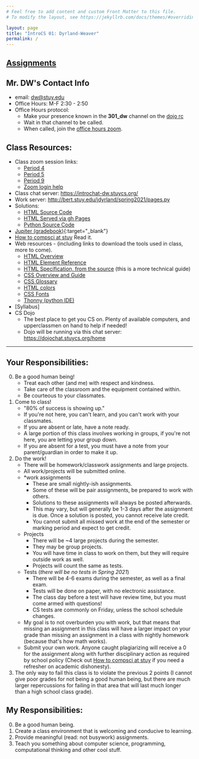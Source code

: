 ```yaml
---
# Feel free to add content and custom Front Matter to this file.
# To modify the layout, see https://jekyllrb.com/docs/themes/#overriding-theme-defaults

layout: page
title: "IntroCS 01: Dyrland-Weaver"
permalink: /
---
```


## [Assignments](assignments)

## Mr. DW's Contact Info
 * email: dw@stuy.edu
 * Office Hours: M-F 2:30 - 2:50
 * Office Hours protocol:
   - Make your presence known in the __301\_dw__ channel on the [dojo rc](https://dojochat.stuycs.org/home)
   - Wait in that channel to be called.
   - When called, join the [office hours zoom](https://us02web.zoom.us/j/87018660359?pwd=cWdva2cvdDYzdnRhb3RnemgvV1QvQT09).

## Class Resources:
  * Class zoom session links:
    * [Period 4](https://us02web.zoom.us/j/89614934876?pwd=Sy8vR0VJcStlZXhzYXZobW91aCtDQT09)
    * [Period 5](https://us02web.zoom.us/j/86186870253?pwd=azZaRnRXZGxYVnNndGdMZTJIUXpIdz09)
    * [Period 9](https://us02web.zoom.us/j/86574365681?pwd=eVVsMXJ1Mno1a3dqUkMxd2x4aWNkQT09)
    * [Zoom login help](http://www.davidmholmes.net/Stuy/common/joinZoomSession/steps.html)
  * Class chat server: <https://introchat-dw.stuycs.org/>
  * Work server: <http://bert.stuy.edu/jdyrland/spring2021/pages.py>
  * Solutions:
    * [HTML Source Code](https://github.com/mks22-dw/html)
    * [HTML Served via gh Pages](https://mks22-dw.github.io/html/)
    * [Python Source Code](https://github.com/mks22-dw/python)
  * [Jupiter (gradebook)](https://login.jupitered.com/login/){:target="_blank"}
  * [How to compsci at stuy](https://docs.google.com/document/u/1/d/1I93Pegu_PfTj9s6BXwE98GuBcRIFp3l1yimw5YTRAWw/pub#h.h3rzevnp1gi7) Read it.
  * Web resources - (including links to download the tools used in class, more to come).
    - [HTML Overview](https://developer.mozilla.org/en-US/docs/Learn/HTML/Introduction_to_HTML/Getting_started)
    - [HTML Element Reference](https://developer.mozilla.org/en-US/docs/Web/HTML/Element)
    - [HTML Specification, from the source](https://html.spec.whatwg.org/multipage/#toc-semantics) (this is a more technical guide)
    - [CSS Overview and Guide](https://developer.mozilla.org/en-US/docs/Web/CSS)
    - [CSS Glossary](https://developer.mozilla.org/en-US/docs/Web/CSS/Reference)
    - [HTML colors](https://developer.mozilla.org/en-US/docs/Web/CSS/color_value)
    - [CSS Fonts](https://www.cssfontstack.com/)
    * [Thonny (python IDE)](https://thonny.org)
  * [Syllabus]
  * CS Dojo
      * The best place to get you CS on. Plenty of available computers, and upperclassmen on hand to help if needed!
      * Dojo will be running via this chat server: <https://dojochat.stuycs.org/home>

---

## Your Responsibilities:
  0. Be a good human being!
      * Treat each other (and me) with respect and kindness.
      * Take care of the classroom and the equipment contained within.
      * Be courteous to your classmates.
  1. Come to class!
      * "80% of success is showing up."
      * If you're not here, you can't learn, and you can't work with your classmates.
      * If you are absent or late, have a note ready.
      * A large portion of this class involves working in groups, if you're not here, you are letting your group down.
      * If you are absent for a test, you must have a note from your parent/guardian in order to make it up.
  2. Do the work!
      * There will be homework/classwork assignments and large projects.
      * All work/projects will be submitted online.
      * *work assignments
        * These are small nightly-ish assignments.
        * Some of these will be pair assignments, be prepared to work with others.
        * Solutions to these assignments will always be posted afterwards.
        * This may vary, but will generally be 1-3 days after the assignment is due. Once a solution is posted, you cannot receive late credit.
        * You cannot submit all missed work at the end of the semester or marking period and expect to get credit.
      * Projects
        * There will be ~4 large projects during the semester.
        * They may be group projects.
        * You will have time in class to work on them, but they will require outside work as well.
        * Projects will count the same as tests.
      * Tests (_there will be no tests in Spring 2021_)
        * There will be 4-6 exams during the semester, as well as a final exam.
        * Tests will be done on paper, with no electronic assistance.
        * The class day before a test will have review time, but you must come armed with questions!
        * CS tests are commonly on Friday, unless the school schedule changes.
      * My goal is to not overburden you with work, but that means that missing an assignment in this class will have a larger impact on your grade than missing an assignment in a class with nightly homework (because that's how math works).
      * Submit your own work. Anyone caught plagiarizing will receive a 0 for the assignment along with further disciplinary action as required by school policy (Check out [How to compsci at stuy](https://docs.google.com/document/u/1/d/1I93Pegu_PfTj9s6BXwE98GuBcRIFp3l1yimw5YTRAWw/pub#h.h3rzevnp1gi7) if you need a refresher on academic dishonesty).
  3. The only way to fail this class is to violate the previous 2 points (I cannot give poor grades for not being a good human being, but there are much larger repercussions for failing in that area that will last much longer than a high school class grade).

## My Responsibilities:
  0. Be a good human being.
  1. Create a class environment that is welcoming and conducive to learning.
  2. Provide meaningful (read: not busywork) assignments.
  3. Teach you something about computer science, programming, computational thinking and other cool stuff.
